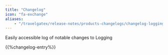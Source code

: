 ```yaml
---
title: "Changelog"
icon: "fa-exchange"
aliases: 
    - "/travelgatex/release-notes/products-changelogs/changelog-logging/"
---
```


Easily accessible log of notable changes to Logging

{{%changelog-entry%}}